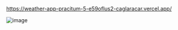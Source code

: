 
https://weather-app-pracitum-5-e59oflus2-caglaracar.vercel.app/




![image](https://user-images.githubusercontent.com/91896701/231540497-6acfddd5-4f4d-43e7-908d-1d0c942b217d.png)
